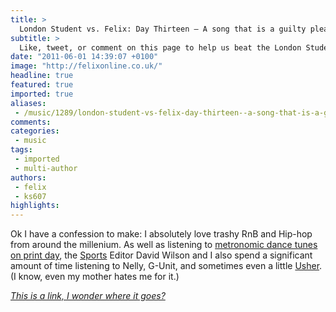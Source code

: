 ```yaml
---
title: >
  London Student vs. Felix: Day Thirteen – A song that is a guilty pleasure
subtitle: >
  Like, tweet, or comment on this page to help us beat the London Student newspaper on day thirteen of our 30-day Song Challenge duel
date: "2011-06-01 14:39:07 +0100"
image: "http://felixonline.co.uk/"
headline: true
featured: true
imported: true
aliases:
 - /music/1289/london-student-vs-felix-day-thirteen--a-song-that-is-a-guilty-pleasure
comments:
categories:
 - music
tags:
 - imported
 - multi-author
authors:
 - felix
 - ks607
highlights:
---
```


Ok I have a confession to make: I absolutely love trashy RnB and Hip-hop from around the millenium. As well as listening to [metronomic dance tunes on print day](http://felixonline.co.uk/music/1245/london-student-vs-felix-day-six--a-song-that-reminds-you-of-somewhere/), the [Sports](http://felixonline.co.uk/sport/) Editor David Wilson and I also spend a significant amount of time listening to Nelly, G-Unit, and sometimes even a little [Usher](http://www.youtube.com/watch?v=bQRzrnH6_HY). (I know, even my mother hates me for it.)

_[This is a link, I wonder where it goes?](http://felixonline.co.uk/music/1210/london-student-vs-felix-30-day-challenge/)_
